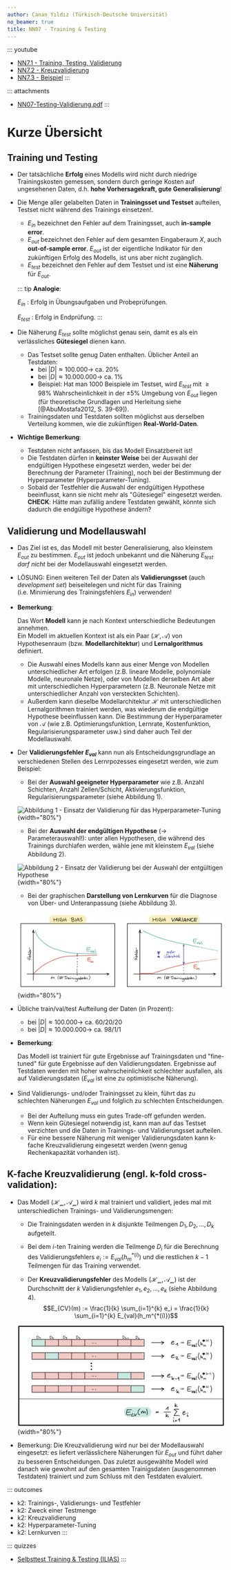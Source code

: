 ```yaml
---
author: Canan Yıldız (Türkisch-Deutsche Universität)
no_beamer: true
title: NN07 - Training & Testing
---
```


::: youtube
-   [NN7.1 - Training, Testing, Validierung](https://youtu.be/PUw-TvLJULI)
-   [NN7.2 - Kreuzvalidierung](https://youtu.be/DqjdZ8HaDSo)
-   [NN7.3 - Beispiel](https://youtu.be/7XATTMNI-gI)
:::

::: attachments
-   [NN07-Testing-Validierung.pdf](https://github.com/Artificial-Intelligence-HSBI-TDU/KI-Vorlesung/blob/master/lecture/nn/files/NN07-Testing-Validierung.pdf)
:::

# Kurze Übersicht

## Training und Testing

-   Der tatsächliche **Erfolg** eines Modells wird nicht durch niedrige
    Trainingskosten gemessen, sondern durch geringe Kosten auf ungesehenen Daten,
    d.h. **hohe Vorhersagekraft, gute Generalisierung**!

-   Die Menge aller gelabelten Daten in **Trainingsset und Testset** aufteilen,
    Testset nicht während des Trainings einsetzen!.

    -   $E_{in}$ bezeichnet den Fehler auf dem Trainingsset, auch **in-sample
        error**.
    -   $E_{out}$ bezeichnet den Fehler auf dem gesamten Eingaberaum $X$, auch
        **out-of-sample error**. $E_{out}$ ist der eigentliche Indikator für den
        zukünftigen Erfolg des Modells, ist uns aber nicht zugänglich.
    -   $E_{test}$ bezeichnet den Fehler auf dem Testset und ist eine **Näherung**
        für $E_{out}$.

    ::: tip
    **Analogie**:

    $E_{in}$ : Erfolg in Übungsaufgaben und Probeprüfungen.

    $E_{test}$ : Erfolg in Endprüfung.
    :::

-   Die Näherung $E_{test}$ sollte möglichst genau sein, damit es als ein
    verlässliches **Gütesiegel** dienen kann.

    -   Das Testset sollte genug Daten enthalten. Üblicher Anteil an Testdaten:
        -   bei $|D| \approx 100.000 \rightarrow$ ca. 20%
        -   bei $|D| \approx 10.000.000 \rightarrow$ ca. 1%
        -   Beispiel: Hat man 1000 Beispiele im Testset, wird $E_{test}$ mit
            $\ge 98\%$ Wahrscheinlichkeit in der $\pm 5\%$ Umgebung von $E_{out}$
            liegen (für theoretische Grundlagen und Herleitung siehe
            [@AbuMostafa2012, S. 39-69]).
    -   Trainingsdaten und Testdaten sollten möglichst aus derselben Verteilung
        kommen, wie die zukünftigen **Real-World-Daten**.

-   **Wichtige Bemerkung**:

    -   Testdaten nicht anfassen, bis das Modell Einsatzbereit ist!
    -   Die Testdaten dürfen in **keinster Weise** bei der Auswahl der endgültigen
        Hypothese eingesetzt werden, weder bei der Berechnung der Parameter
        (Training), noch bei der Bestimmung der Hyperparameter
        (Hyperparameter-Tuning).
    -   Sobald der Testfehler die Auswahl der endgültigen Hypothese beeinflusst,
        kann sie nicht mehr als "Gütesiegel" eingesetzt werden.\
        **CHECK**: Hätte man zufällig andere Testdaten gewählt, könnte sich dadurch
        die endgültige Hypothese ändern?

## Validierung und Modellauswahl

-   Das Ziel ist es, das Modell mit bester Generalisierung, also kleinstem $E_{out}$
    zu bestimmen. $E_{out}$ ist jedoch unbekannt und die Näherung $E_{test}$ *darf
    nicht* bei der Modellauswahl eingesetzt werden.

-   LÖSUNG: Einen weiteren Teil der Daten als **Validierungsset** (auch *development
    set*) beiseitelegen und nicht für das Training (i.e. Minimierung des
    Trainingsfehlers $E_{in}$) verwenden!

-   **Bemerkung**:

    Das Wort **Modell** kann je nach Kontext unterschiedliche Bedeutungen annehmen.\
    Ein Modell im aktuellen Kontext ist als ein Paar $(\mathcal{H},\mathcal{A})$ von
    Hypothesenraum (bzw. **Modellarchitektur**) und **Lernalgorithmus** definiert.

    -   Die Auswahl eines Modells kann aus einer Menge von Modellen
        unterschiedlicher Art erfolgen (z.B. lineare Modelle, polynomiale Modelle,
        neuronale Netze), oder von Modellen derselben Art aber mit unterschiedlichen
        Hyperparametern (z.B. Neuronale Netze mit unterschiedlicher Anzahl von
        versteckten Schichten).
    -   Außerdem kann dieselbe Modellarchitektur $\mathcal{H}$ mit unterschiedlichen
        Lernalgorithmen trainiert werden, was wiederum die endgültige Hypothese
        beeinflussen kann. Die Bestimmung der Hyperparameter von ${\mathcal{A}}$
        (wie z.B. Optimierungsfunktion, Lernrate, Kostenfunktion,
        Regularisierungsparameter usw.) sind daher auch Teil der Modellauswahl.

-   Der **Validierungsfehler $E_{val}$** kann nun als Entscheidungsgrundlage an
    verschiedenen Stellen des Lernrpozesses eingesetzt werden, wie zum Beispiel:

    -   Bei der **Auswahl geeigneter Hyperparameter** wie z.B. Anzahl Schichten,
        Anzahl Zellen/Schicht, Aktivierungsfunktion, Regularisierungsparameter
        (siehe Abbildung 1).

    ![Abbildung 1 - Einsatz der Validierung für das
    Hyperparameter-Tuning](images/val1.png){width="80%"}

    -   Bei der **Auswahl der endgültigen Hypothese** ($\rightarrow$
        Parameterauswahl!): unter allen Hypothesen, die während des Trainings
        durchlafen werden, wähle jene mit kleinstem $E_{val}$ (siehe Abbildung 2).

    ![Abbildung 2 - Einsatz der Validierung bei der Auswahl der entgültigen
    Hypothese](images/val2.png){width="80%"}

    -   Bei der graphischen **Darstellung von Lernkurven** für die Diagnose von
        Über- und Unteranpassung (siehe Abbildung 3).

    ![Abbildung 3 - Lernkurven](images/val3.png){width="80%"}

-   Übliche train/val/test Aufteilung der Daten (in Prozent):

    -   bei $|D| \approx 100.000 \rightarrow$ ca. 60/20/20
    -   bei $|D| \approx 10.000.000 \rightarrow$ ca. 98/1/1

-   **Bemerkung**:

    Das Modell ist trainiert für gute Ergebnisse auf Trainingsdaten und "fine-tuned"
    für gute Ergebnisse auf den Validierungsdaten. Ergebnisse auf Testdaten werden
    mit hoher wahrscheinlichkeit schlechter ausfallen, als auf Validierungsdaten
    ($E_{val}$ ist eine zu optimistische Näherung).

-   Sind Validierungs- und/oder Trainingsset zu klein, führt das zu schlechten
    Näherungen $E_{val}$ und folglich zu schlechten Entscheidungen.

    -   Bei der Aufteilung muss ein gutes Trade-off gefunden werden.
    -   Wenn kein Gütesiegel notwendig ist, kann man auf das Testset verzichten und
        die Daten in Trainings- und Validierungsset aufteilen.
    -   Für eine bessere Näherung mit weniger Validierungsdaten kann k-fache
        Kreuzvalidierung eingesetzt werden (wenn genug Rechenkapazität vorhanden
        ist).

## K-fache Kreuzvalidierung (engl. k-fold cross-validation):

-   Das Modell $(\mathcal{H_m},\mathcal{A_m})$ wird $k$ mal trainiert und validiert,
    jedes mal mit unterschiedlichen Trainings- und Validierungsmengen:
    -   Die Trainingsdaten werden in $k$ disjunkte Teilmengen $D_1, D_2, ..., D_k$
        aufgeteilt.

    -   Bei dem $i$-ten Training werden die Teilmenge $D_i$ für die Berechnung des
        Validierungsfehlers $e_i := E_{val}(h_m^{*(i)})$ und die restlichen $k-1$
        Teilmengen für das Training verwendet.

    -   Der **Kreuzvalidierungsfehler** des Modells $(\mathcal{H_m},\mathcal{A_m})$
        ist der Durchschnitt der $k$ Validierungsfehler $e_1, e_2, ..., e_k$ (siehe
        Abbildung 4).
        $$E_{CV}(m) := \frac{1}{k} \sum_{i=1}^{k} e_i = \frac{1}{k} \sum_{i=1}^{k} E_{val}(h_m^{*(i)})$$

    ![Abbildung 4 - Kreuzvalidierung](images/val4.png){width="80%"}

-   Bemerkung: Die Kreuzvalidierung wird nur bei der Modellauswahl eingesetzt: es
    liefert verlässlichere Näherungen für $E_{out}$ und führt daher zu besseren
    Entscheidungen. Das zuletzt ausgewählte Modell wird danach wie gewohnt auf den
    gesamten Trainigsdaten (ausgenommen Testdaten) trainiert und zum Schluss mit den
    Testdaten evaluiert.

::: outcomes
-   k2: Trainings-, Validierungs- und Testfehler
-   k2: Zweck einer Testmenge
-   k2: Kreuzvalidierung
-   k2: Hyperparameter-Tuning
-   k2: Lernkurven
:::

::: quizzes
-   [Selbsttest Training & Testing
    (ILIAS)](https://www.hsbi.de/elearning/goto.php?target=tst_1106594&client_id=FH-Bielefeld)
:::
